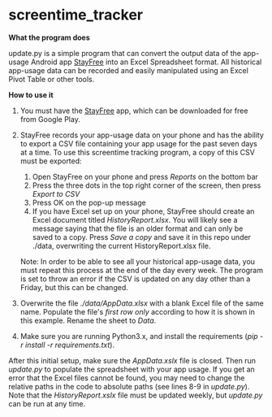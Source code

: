 # screentime_tracker

**What the program does**

update.py is a simple program that can convert the output data of the app-usage Android app [StayFree](https://play.google.com/store/apps/details?id=com.burockgames.timeclocker&hl=en_CA) into an Excel Spreadsheet format. All historical app-usage data can be recorded and easily manipulated using an Excel Pivot Table or other tools.

**How to use it**

1. You must have the [StayFree](https://play.google.com/store/apps/details?id=com.burockgames.timeclocker&hl=en_CA) app, which can be downloaded for free from Google Play.
2. StayFree records your app-usage data on your phone and has the ability to export a CSV file containing your app usage for the past seven days at a time. To use this screentime tracking program, a copy of this CSV must be exported:
	1. Open StayFree on your phone and press *Reports* on the bottom bar
	2. Press the three dots in the top right corner of the screen, then press *Export to CSV*
	3. Press OK on the pop-up message
	4. If you have Excel set up on your phone, StayFree should create an Excel document titled *HistoryReport.xlsx*. You will likely see a message saying that the file is an older format and can only be saved to a copy. Press *Save a copy* and save it in this repo under ./data, overwriting the current HistoryReport.xlsx file.
	
	Note: In order to be able to see all your historical app-usage data, you must repeat this process at the end of the day every week. The program is set to throw an error if the CSV is updated on any day other than a Friday, but this can be changed.
3. Overwrite the file *./data/AppData.xlsx* with a blank Excel file of the same name. Populate the file's *first row only* according to how it is shown in this example. Rename the sheet to *Data*.
4. Make sure you are running Python3.x, and install the requirements (*pip -r install -r requirements.txt*).

After this initial setup, make sure the *AppData.xslx* file is closed. Then run *update.py* to populate the spreadsheet with your app usage. If you get an error that the Excel files cannot be found, you may need to change the relative paths in the code to absolute paths (see lines 8-9 in *update.py*). Note that the *HistoryReport.xslx* file must be updated weekly, but *update.py* can be run at any time.